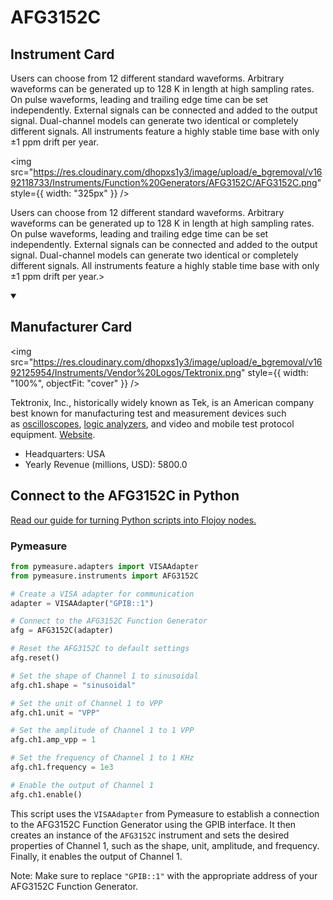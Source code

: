 
# AFG3152C

## Instrument Card

<div className="flex">

<div>

Users can choose from 12 different standard waveforms. Arbitrary waveforms can be generated up to 128 K in length at high sampling rates. On pulse waveforms, leading and trailing edge time can be set independently. External signals can be connected and added to the output signal. Dual-channel models can generate two identical or completely different signals. All instruments feature a highly stable time base with only ±1 ppm drift per year.

</div>

<img src="https://res.cloudinary.com/dhopxs1y3/image/upload/e_bgremoval/v1692118733/Instruments/Function%20Generators/AFG3152C/AFG3152C.png" style={{ width: "325px" }} />

</div>

Users can choose from 12 different standard waveforms. Arbitrary waveforms can be generated up to 128 K in length at high sampling rates. On pulse waveforms, leading and trailing edge time can be set independently. External signals can be connected and added to the output signal. Dual-channel models can generate two identical or completely different signals. All instruments feature a highly stable time base with only ±1 ppm drift per year.>

<details open>
<summary><h2>Manufacturer Card</h2></summary>

<img src="https://res.cloudinary.com/dhopxs1y3/image/upload/e_bgremoval/v1692125954/Instruments/Vendor%20Logos/Tektronix.png" style={{ width: "100%", objectFit: "cover" }} />

Tektronix, Inc., historically widely known as Tek, is an American company best known for manufacturing test and measurement devices such as [oscilloscopes](https://en.wikipedia.org/wiki/Oscilloscope), [logic analyzers](https://en.wikipedia.org/wiki/Logic_analyzer), and video and mobile test protocol equipment. <a href="https://www.tek.com/en">Website</a>.

<ul>
  <li>Headquarters: USA</li>
  <li>Yearly Revenue (millions, USD): 5800.0</li>
</ul>
</details>

## Connect to the AFG3152C in Python

[Read our guide for turning Python scripts into Flojoy nodes.](https://docs.flojoy.ai/custom-nodes/creating-custom-node/)


### Pymeasure


```python
from pymeasure.adapters import VISAAdapter
from pymeasure.instruments import AFG3152C

# Create a VISA adapter for communication
adapter = VISAAdapter("GPIB::1")

# Connect to the AFG3152C Function Generator
afg = AFG3152C(adapter)

# Reset the AFG3152C to default settings
afg.reset()

# Set the shape of Channel 1 to sinusoidal
afg.ch1.shape = "sinusoidal"

# Set the unit of Channel 1 to VPP
afg.ch1.unit = "VPP"

# Set the amplitude of Channel 1 to 1 VPP
afg.ch1.amp_vpp = 1

# Set the frequency of Channel 1 to 1 KHz
afg.ch1.frequency = 1e3

# Enable the output of Channel 1
afg.ch1.enable()
```

This script uses the `VISAAdapter` from Pymeasure to establish a connection to the AFG3152C Function Generator using the GPIB interface. It then creates an instance of the `AFG3152C` instrument and sets the desired properties of Channel 1, such as the shape, unit, amplitude, and frequency. Finally, it enables the output of Channel 1.

Note: Make sure to replace `"GPIB::1"` with the appropriate address of your AFG3152C Function Generator.

